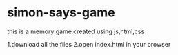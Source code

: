 # simon-says-game

this is a memory game created using js,html,css

1.download all the files
2.open index.html in your browser
